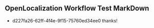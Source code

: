 ## OpenLocalization Workflow Test MarkDown
* d227fa26-62ff-4f4e-9f15-75760ed34ee0 
thanks!<!--HONumber=Mar16_HO4-->
